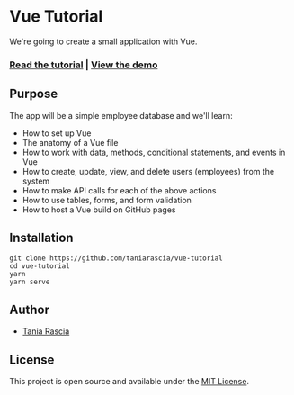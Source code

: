 # Vue Tutorial

We're going to create a small application with Vue. 

### [Read the tutorial](https://taniarascia.com/getting-started-with-vue) | [View the demo](https://taniarascia.github.io/vue-tutorial)

## Purpose

The app will be a simple employee database and we'll learn:

- How to set up Vue
- The anatomy of a Vue file
- How to work with data, methods, conditional statements, and events in Vue
- How to create, update, view, and delete users (employees) from the system
- How to make API calls for each of the above actions
- How to use tables, forms, and form validation
- How to host a Vue build on GitHub pages

## Installation

```
git clone https://github.com/taniarascia/vue-tutorial
cd vue-tutorial
yarn
yarn serve
```

## Author

- [Tania Rascia](https://www.taniarascia.com)

## License

This project is open source and available under the [MIT License](LICENSE).
